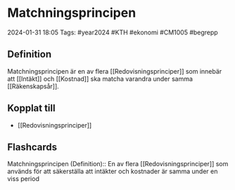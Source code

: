 # Matchningsprincipen

2024-01-31 18:05
Tags: #year2024 #KTH #ekonomi #CM1005 #begrepp

## Definition

Matchningsprincipen är en av flera [[Redovisningsprinciper]] som innebär att [[Intäkt]] och [[Kostnad]] ska matcha varandra under samma [[Räkenskapsår]].

## Kopplat till

- [[Redovisningsprinciper]]

## Flashcards

Matchningsprincipen (Definition):: En av flera [[Redovisningsprinciper]] som används för att säkerställa att intäkter och kostnader är samma under en viss period
<!--SR:!2024-02-01,2,230!2024-02-05,7,250-->
